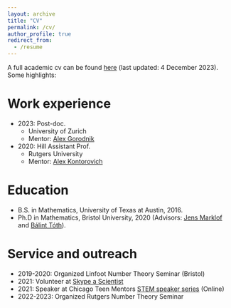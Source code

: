 ```yaml
---
layout: archive
title: "CV"
permalink: /cv/
author_profile: true
redirect_from:
  - /resume
---
```


A full academic cv can be found [here](../files/c_Lutsko_cv.pdf) (last updated: 4 December 2023). Some highlights:

Work experience
======
* 2023: Post-doc.
  * University of Zurich
  * Mentor: [Alex Gorodnik](https://www.math.uzh.ch/gorodnik/)
* 2020: Hill Assistant Prof. 
  * Rutgers University
  * Mentor: [Alex Kontorovich](https://sites.math.rutgers.edu/~alexk/)

Education
======
* B.S. in Mathematics, University of Texas at Austin, 2016.
* Ph.D in Mathematics, Bristol University, 2020 (Advisors: [Jens Marklof](https://people.maths.bris.ac.uk/~majm/home.html) and [Bálint Tóth](https://sites.google.com/view/balint-toth-math/home)).
  
Service and outreach
======
* 2019-2020: Organized Linfoot Number Theory Seminar (Bristol)
* 2021: Volunteer at [Skype a Scientist](https://www.skypeascientist.com/)
* 2021: Speaker at Chicago Teen Mentors [STEM speaker series](https://www.chicagoteenmentors.org/events) (Online) 
* 2022-2023: Organized Rutgers Number Theory Seminar
